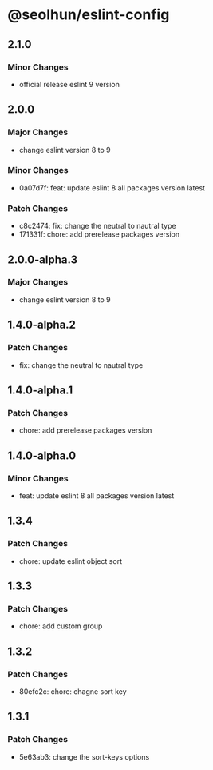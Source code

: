 # @seolhun/eslint-config

## 2.1.0

### Minor Changes

- official release eslint 9 version

## 2.0.0

### Major Changes

- change eslint version 8 to 9

### Minor Changes

- 0a07d7f: feat: update eslint 8 all packages version latest

### Patch Changes

- c8c2474: fix: change the neutral to nautral type
- 171331f: chore: add prerelease packages version

## 2.0.0-alpha.3

### Major Changes

- change eslint version 8 to 9

## 1.4.0-alpha.2

### Patch Changes

- fix: change the neutral to nautral type

## 1.4.0-alpha.1

### Patch Changes

- chore: add prerelease packages version

## 1.4.0-alpha.0

### Minor Changes

- feat: update eslint 8 all packages version latest

## 1.3.4

### Patch Changes

- chore: update eslint object sort

## 1.3.3

### Patch Changes

- chore: add custom group

## 1.3.2

### Patch Changes

- 80efc2c: chore: chagne sort key

## 1.3.1

### Patch Changes

- 5e63ab3: change the sort-keys options
